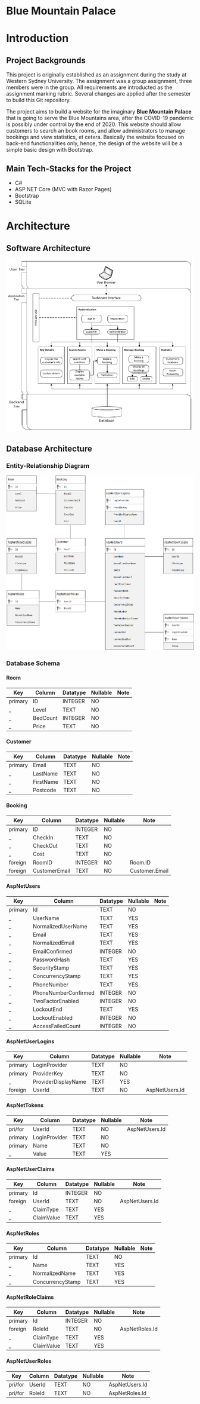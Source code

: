 # Blue Mountain Palace

# Introduction

## Project Backgrounds
This project is originally established as an assignment during the study at Western Sydney University. The assignment was a group assignment, three members were in the group. All requirements are introducted as the assignment marking rubric. Several changes are applied after the semester to build this Git repository.

The project aims to build a website for the imaginary **Blue Mountain Palace** that is going to serve the Blue Mountains area, after the COVID-19 pandemic is possibly under control by the end of 2020. This website should allow customers to search an book rooms, and allow administrators to manage bookings and view statistics, et cetera. Basically the website focused on back-end functionalities only, hence, the design of the website will be a simple basic design with Bootstrap.

## Main Tech-Stacks for the Project
* C#
* ASP.NET Core (MVC with Razor Pages)
* Bootstrap
* SQLite


# Architecture

## Software Architecture

<p align="center">
    <img src="/_miscs/architecture_software.PNG">
</p>

## Database Architecture

### Entity-Relationship Diagram

<p align="center">
    <img src="/_miscs/architecture_erd.PNG">
</p>


### Database Schema

#### Room

Key     | Column  | Datatype | Nullable | Note
--------|---------|----------|----------|---------
primary |ID       |INTEGER   | NO       |
_       |Level    |TEXT      | NO       |
_       |BedCount |INTEGER   | NO       |
_       |Price    |TEXT      | NO       |

#### Customer

Key     | Column    | Datatype | Nullable | Note
--------|-----------|----------|----------|---------
primary |Email      |TEXT      | NO       |
_       |LastName   |TEXT      | NO       |
_       |FirstName  |TEXT      | NO       |
_       |Postcode   |TEXT      | NO       |

#### Booking

Key     | Column       | Datatype | Nullable | Note
--------|--------------|----------|----------|---------------
primary |ID            |INTEGER   | NO       |
_       |CheckIn       |TEXT      | NO       |
_       |CheckOut      |TEXT      | NO       |
_       |Cost          |TEXT      | NO       |
foreign |RoomID        |INTEGER   | NO       | Room.ID
foreign |CustomerEmail |TEXT      | NO       | Customer.Email

#### AspNetUsers

Key     | Column              | Datatype | Nullable | Note
--------|---------------------|----------|----------|---------
primary |Id                   |TEXT      | NO       |
_       |UserName             |TEXT      | YES      |
_       |NormalizedUserName   |TEXT      | YES      |
_       |Email                |TEXT      | YES      |
_       |NormalizedEmail      |TEXT      | YES      |
_       |EmailConfirmed       |INTEGER   | NO       |
_       |PasswordHash         |TEXT      | YES      |
_       |SecurityStamp        |TEXT      | YES      |
_       |ConcurrencyStamp     |TEXT      | YES      |
_       |PhoneNumber          |TEXT      | YES      |
_       |PhoneNumberConfirmed |INTEGER   | NO       |
_       |TwoFactorEnabled     |INTEGER   | NO       |
_       |LockoutEnd           |TEXT      | YES      |
_       |LockoutEnabled       |INTEGER   | NO       |
_       |AccessFailedCount    |INTEGER   | NO       |

#### AspNetUserLogins

Key     | Column             | Datatype | Nullable | Note
--------|--------------------|----------|----------|---------------
primary |LoginProvider       |TEXT      | NO       |
primary |ProviderKey         |TEXT      | NO       |
_       |ProviderDisplayName |TEXT      | YES      |
foreign |UserId              |TEXT      | NO       | AspNetUsers.Id


#### AspNetTokens

Key     | Column       | Datatype | Nullable | Note
--------|--------------|----------|----------|---------------
pri/for |UserId        |TEXT      | NO       | AspNetUsers.Id
primary |LoginProvider |TEXT      | NO       |
primary |Name          |TEXT      | NO       |
_       |Value         |TEXT      | YES      |

#### AspNetUserClaims

Key     | Column       | Datatype | Nullable | Note
--------|--------------|----------|----------|---------------
primary |Id            |INTEGER   | NO       |
foreign |UserId        |TEXT      | NO       | AspNetUsers.Id
_       |ClaimType     |TEXT      | YES      |
_       |ClaimValue    |TEXT      | YES      |

#### AspNetRoles

Key     | Column             | Datatype | Nullable | Note
--------|--------------------|----------|----------|---------------
primary |Id                  |TEXT      | NO       |
_       |Name                |TEXT      | YES      |
_       |NormalizedName      |TEXT      | YES      |
_       |ConcurrencyStamp    |TEXT      | YES      |

#### AspNetRoleClaims

Key     | Column       | Datatype | Nullable | Note
--------|--------------|----------|----------|---------------
primary |Id            |INTEGER   | NO       |
foreign |RoleId        |TEXT      | NO       | AspNetRoles.Id
_       |ClaimType     |TEXT      | YES      |
_       |ClaimValue    |TEXT      | YES      |

#### AspNetUserRoles

Key     | Column       | Datatype | Nullable | Note
--------|--------------|----------|----------|---------------
pri/for |UserId        |TEXT      | NO       | AspNetUsers.Id
pri/for |RoleId        |TEXT      | NO       | AspNetRoles.Id